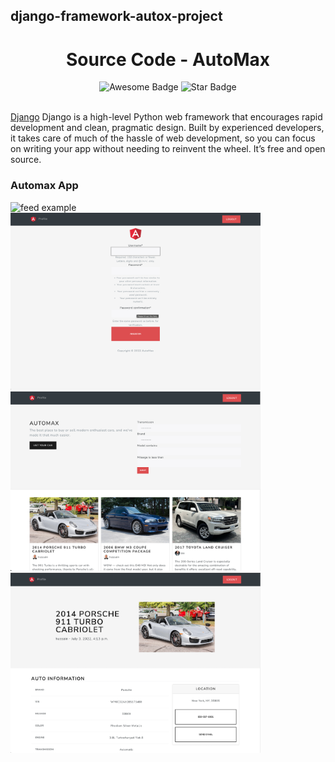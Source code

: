 ## django-framework-autox-project

<h1 align="center">Source Code - AutoMax</h1>
<div align="center">
<img src="https://cdn.rawgit.com/sindresorhus/awesome/d7305f38d29fed78fa85652e3a63e154dd8e8829/media/badge.svg" alt="Awesome Badge"/>
<img src="https://img.shields.io/static/v1?label=%F0%9F%8C%9F&message=If%20Useful&style=style=flat&color=BC4E99" alt="Star Badge"/>
<a href="https://discord.gg/cPWkzhyn><img src="https://img.shields.io/discord/801490521033801729.svg?style=flat&label=Join%20Community&color=7289DA" alt="Join Community Badge"/></a>
</div>

<br>

<a href="https://www.djangoproject.com/">Django</a> Django is a high-level Python web framework that encourages rapid development and clean, pragmatic design. Built by experienced developers, it takes care of much of the hassle of web development, so you can focus on writing your app without needing to reinvent the wheel. It’s free and open source.

### Automax App
<div>
<img src="https://github.com/demamano/automax-django-framework-project/blob/main/previews/Screen%20Shot%202022-08-13%20at%207.36.26%20PM.png" alt="feed example" width="400">
<img src="https://github.com/demamano/automax-django-framework-project/blob/main/previews/Screen%20Shot%202022-08-13%20at%207.36.37%20PM.png" alt="feed example" width="400">
<img src="https://github.com/demamano/automax-django-framework-project/blob/main/previews/Screen%20Shot%202022-08-13%20at%207.36.52%20PM.png" alt="feed example" width="400">
<img src="https://github.com/demamano/automax-django-framework-project/blob/main/previews/Screen%20Shot%202022-08-13%20at%207.37.24%20PM.png" alt="feed example" width="400">
</div>
</p>





